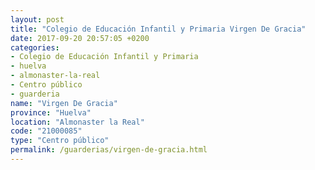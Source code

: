 ```yaml
---
layout: post
title: "Colegio de Educación Infantil y Primaria Virgen De Gracia"
date: 2017-09-20 20:57:05 +0200
categories:
- Colegio de Educación Infantil y Primaria
- huelva
- almonaster-la-real
- Centro público
- guarderia
name: "Virgen De Gracia"
province: "Huelva"
location: "Almonaster la Real"
code: "21000085"
type: "Centro público"
permalink: /guarderias/virgen-de-gracia.html
---
```

